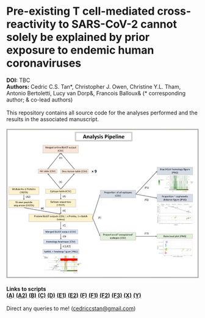 # Pre-existing T cell-mediated cross-reactivity to SARS-CoV-2 cannot solely be explained by prior exposure to endemic human coronaviruses
**DOI:** TBC \
**Authors:** Cedric C.S. Tan*, Christopher J. Owen, Christine Y.L. Tham, Antonio Bertoletti, Lucy van Dorp&, Francois Balloux& (* corresponding author; & co-lead authors) \
\
This repository contains all source code for the analyses performed and the results in the associated manuscript. \
\
![alt text](results/analysis_pipeline_resize.jpg "Analysis Pipeline") \
\
**Links to scripts** \
[**(A)**](utils/parse_csv_epitopes_to_fasta.R) 
[**(A2)**](utils/make_fasta_out_of_proteins.R) 
[**(B)**](blast_epitopes.sh) 
[**(C)**](parse_merge_blastout.R) 
[**(D)**](blastout_to_heatmap.R) 
[**(E1)**](raxml_tree_heatmap.R) 
[**(E2)**](raxml_tree_heatmap_deconvoluted_epitopes.R) 
[**(F)**](plot_deconvoluted_hcov_heatmap.R) 
[**(F1)**](deconvoluted_proportion_of_unexplained_hits.R) 
[**(F2)**](cophenetic_prop_correlation.R) 
[**(F3)**](deconvoluted_proportion_of_unexplained_hits.R) 
[**(X)**](https://tinyurl.com/y6eee5ap) 
[**(Y)**](utils/merge_web_blast.R) \
\
Direct any queries to me! (cedriccstan@gmail.com)
